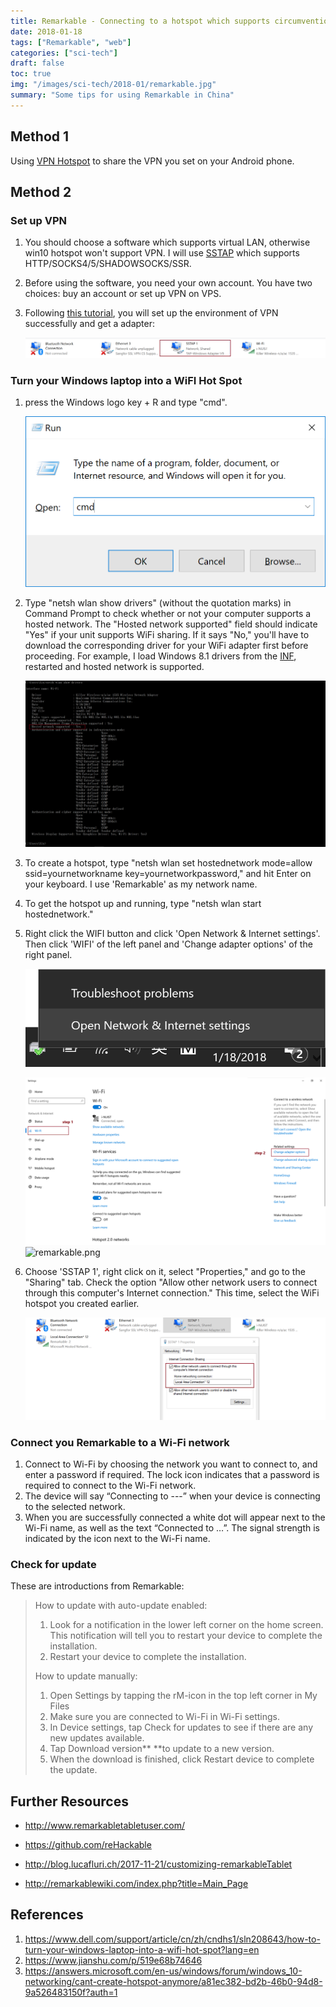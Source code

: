 ```yaml
---
title: Remarkable - Connecting to a hotspot which supports circumvention
date: 2018-01-18
tags: ["Remarkable", "web"]
categories: ["sci-tech"]
draft: false
toc: true
img: "/images/sci-tech/2018-01/remarkable.jpg"
summary: "Some tips for using Remarkable in China"
---
```


## Method 1

Using [VPN Hotspot](https://play.google.com/store/apps/details?id=be.mygod.vpnhotspot) to share the VPN you set on your Android phone.

## Method 2

### Set up VPN

<!--more-->

1. You should choose a software which supports virtual LAN, otherwise win10 hotspot won't support VPN. I will use [SSTAP](https://www.sockscap64.com/sstap/) which supports HTTP/SOCKS4/5/SHADOWSOCKS/SSR.

2. Before using the software, you need your own account. You have two choices: buy an account or set up VPN on VPS.

3. Following [this tutorial](https://www.jianshu.com/p/519e68b74646), you will set up the environment of VPN successfully and get a adapter:

   ![SSTAP_1](/images/sci-tech/2018-01/SSTAP_1.png)

### Turn your Windows laptop into a WiFI Hot Spot

1. press the Windows logo key + R and type "cmd".

   ![cmd](/images/sci-tech/2018-01/cmd.png)

2. Type "netsh wlan show drivers" (without the quotation marks) in Command Prompt to check whether or not your computer supports a hosted network. The "Hosted network supported" field should indicate "Yes" if your unit supports WiFi sharing. If it says "No," you'll have to download the corresponding driver for your WiFi adapter first before proceeding. For example, I load Windows 8.1 drivers from the [INF](https://www.killernetworking.com/driver-downloads/item/killer-drivers-inf), restarted and hosted network is supported.

   ![hoseted_network](/images/sci-tech/2018-01/hoseted_network.png)

3. To create a hotspot, type "netsh wlan set hostednetwork mode=allow ssid=yournetworkname key=yournetworkpassword," and hit Enter on your keyboard. I use 'Remarkable' as my network name.

4. To get the hotspot up and running, type "netsh wlan start hostednetwork."

5. Right click the WIFI button and click 'Open Network & Internet settings'. Then click 'WIFI' of the left panel and 'Change adapter options' of the right panel.

   ![opennetwork](/images/sci-tech/2018-01/opennetwork.png)

   ![adapter](/images/sci-tech/2018-01/adapter.png)![remarkable.png](https://i.loli.net/2018/01/18/5a600c6a97555.png)

6. Choose 'SSTAP 1', right click on it, select "Properties," and go to the "Sharing" tab. Check the option 
   "Allow other network users to connect through this computer's Internet connection." This time, select the WiFi hotspot you created earlier.

   ![sharing](/images/sci-tech/2018-01/sharing.png)

### Connect you Remarkable to a Wi-Fi network

1. Connect to Wi-Fi by choosing the network you want to connect to, and enter a password if required. The lock icon indicates that a password is required to connect to the Wi-Fi network.
2. The device will say “Connecting to ---” when your device is connecting to the selected network.
3. When you are successfully connected a white dot will appear next to the Wi-Fi name, as well as the text “Connected to …”. The signal strength is indicated by the icon next to the Wi-Fi name.

### Check for update

These are introductions from Remarkable:

> How to update with auto-update enabled:
>
> 1. Look for a notification in the lower left corner on the home screen. This notification will tell you to restart your device to complete the installation.
> 2. Restart your device to complete the installation.
>
> How to update manually:
>
> 1. Open Settings by tapping the rM-icon in the top left corner in My Files
> 2. Make sure you are connected to Wi-Fi in Wi-Fi settings.
> 3. In Device settings, tap Check for updates to see if there are any new updates available. 
> 4. Tap Download version** **to update to a new version.
> 5. When the download is finished, click Restart device to complete the update.

## Further Resources

- http://www.remarkabletabletuser.com/

- https://github.com/reHackable

- http://blog.lucafluri.ch/2017-11-21/customizing-remarkableTablet

- http://remarkablewiki.com/index.php?title=Main_Page

## References

1. https://www.dell.com/support/article/cn/zh/cndhs1/sln208643/how-to-turn-your-windows-laptop-into-a-wifi-hot-spot?lang=en
2. https://www.jianshu.com/p/519e68b74646
3. https://answers.microsoft.com/en-us/windows/forum/windows_10-networking/cant-create-hotspot-anymore/a81ec382-bd2b-46b0-94d8-9a526483150f?auth=1
